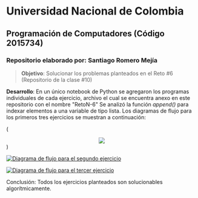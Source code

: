 # **Universidad Nacional de Colombia**
## **Programación de Computadores (Código 2015734)**
### **Repositorio elaborado por**: Santiago Romero Mejía

>**Objetivo**: Solucionar los problemas planteados en el Reto #6 (Repositorio de la clase #10)

**Desarrollo**: En un único notebook de Python se agregaron los programas individuales de cada ejercicio, archivo el cual se encuentra anexo en este repositorio con el nombre "RetoN-6"
Se analizó la función _append()_ para indexar elementos a una variable de tipo lista.
Los diagramas de flujo para los primeros tres ejercicios se muestran a continuación:

(<center>[![](https://i.postimg.cc/65kw6CQD/Diagrama-de-flujo-Diagrama-de-flujo.png)](https://postimg.cc/2V7g2bhw)</center>)

[![](https://i.postimg.cc/dVGFhDkD/Diagrama-de-flujo-Diagrama-de-flujo-1.png "Diagrama de flujo para el segundo ejercicio")](https://postimg.cc/gxcQ5zKP)

[![](https://i.postimg.cc/43ZgVZVP/Diagrama-de-flujo-Diagrama-de-flujo-2.png "Diagrama de flujo para el tercer ejercicio")](https://postimg.cc/gxMQbCML)

Conclusión: Todos los ejercicios planteados son solucionables algorítmicamente.
